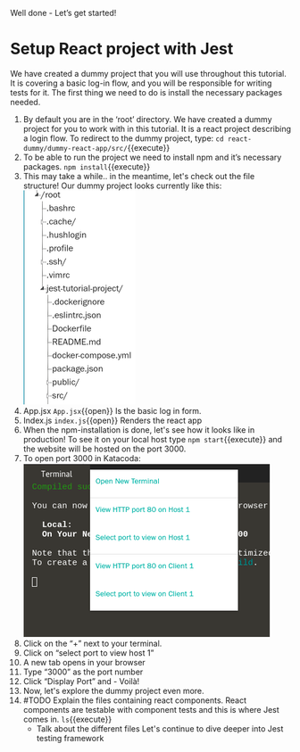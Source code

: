Well done - Let’s get started!
# Setup React project with Jest
We have created a dummy project that you will use throughout this tutorial. It is covering a basic log-in flow, and you will be responsible for writing tests for it. The first thing we need to do is install the necessary packages needed.
1. By default you are in the ‘root’ directory. We have created a dummy project for you to work with in this tutorial. It is a react project describing a login flow. To redirect to the dummy project, type:
`cd react-dummy/dummy-react-app/src/`{{execute}}
4. To be able to run the project we need to install npm and it’s necessary packages.
`npm install`{{execute}}
5. This may take a while.. in the meantime, let's check out the file structure! Our dummy project looks currently like this: ![file structure](./assets/fileStructure.png)
  1. App.jsx `App.jsx`{{open}} Is the basic log in form. 
  2. Index.js `index.js`{{open}} Renders the react app
6. When the npm-installation is done, let's see how it looks like in production! To see it on your local host type `npm start`{{execute}} and the website will be hosted on the port 3000.
7. To open port 3000 in Katacoda: ![open port](./assets/openPort.png)
 1. Click on the “+” next to your terminal.
 2. Click on “select port to view host 1”
 3. A new tab opens in your browser
 4. Type “3000” as the port number
 5. Click “Display Port” and - Voilà!
8. Now, let's explore the dummy project even more.
  1. #TODO Explain the files containing react components. React components are testable with component tests and this is where Jest comes in.  `ls`{{execute}}
      - Talk about the different files
Let's continue to dive deeper into Jest testing framework







